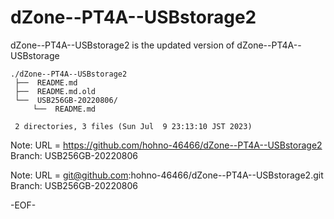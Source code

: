 # dZone--PT4A--USBstorage2

dZone--PT4A--USBstorage2 is the updated version of dZone--PT4A--USBstorage 

    ./dZone--PT4A--USBstorage2
     ├──  README.md
     ├──  README.md.old
     └──  USB256GB-20220806/
         └──  README.md
     
     2 directories, 3 files (Sun Jul  9 23:13:10 JST 2023)


Note: URL = https://github.com/hohno-46466/dZone--PT4A--USBstorage2
      Branch: USB256GB-20220806 

Note: URL = git@github.com:hohno-46466/dZone--PT4A--USBstorage2.git
      Branch: USB256GB-20220806 

-EOF-
